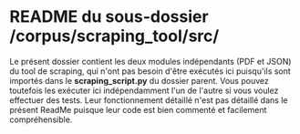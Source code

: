 # README du sous-dossier /corpus/scraping_tool/src/
Le présent dossier contient les deux modules indépendants (PDF et JSON) du tool de scraping, qui n'ont pas besoin d'être exécutés ici puisqu'ils sont importés dans le **scraping_script.py** du dossier parent. Vous pouvez toutefois les exécuter ici indépendamment l'un de l'autre si vous voulez effectuer des tests.
Leur fonctionnement détaillé n'est pas détaillé dans le présent ReadMe puisque leur code est bien commenté et facilement compréhensible.